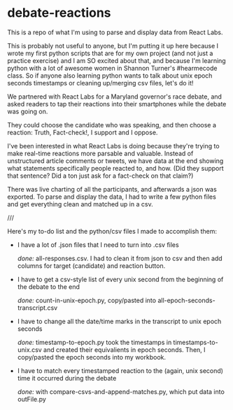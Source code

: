 debate-reactions
================

This is a repo of what I'm using to parse and display data from React Labs.

This is probably not useful to anyone, but I'm putting it up here because I wrote my first python scripts that are for my own project (and not just a practice exercise) and I am SO excited about that, and because I'm learning python with a lot of awesome women in Shannon Turner's #hearmecode class. So if anyone also learning python wants to talk about unix epoch seconds timestamps or cleaning up/merging csv files, let's do it! 

We partnered with React Labs for a Maryland governor's race debate, and asked readers to tap their reactions into their smartphones while the debate was going on. 

They could choose the candidate who was speaking, and then choose a reaction: Truth, Fact-check!, I support and I oppose. 

I've been interested in what React Labs is doing because they're trying to make real-time reactions more parsable and valuable. Instead of unstructured article comments or tweets, we have data at the end showing what statements specifically people reacted to, and how. (Did they support that sentence? Did a ton just ask for a fact-check on that claim?)

There was live charting of all the participants, and afterwards a json was exported. To parse and display the data, I had to write a few python files and get everything clean and matched up in a csv. 

/// 

Here's my to-do list and the python/csv files I made to accomplish them: 

- I have a lot of .json files that I need to turn into .csv files
	
	*done:* all-responses.csv. I had to clean it from json to csv and then add columns for target (candidate) and reaction button. 

- I have to get a csv-style list of every unix second from the beginning of the debate to the end

	*done:* count-in-unix-epoch.py, copy/pasted into all-epoch-seconds-transcript.csv

- I have to change all the date/time marks in the transcript to unix epoch seconds

	*done:* timestamp-to-epoch.py took the timestamps in timestamps-to-unix.csv and created their equivalients in epoch seconds. Then, I copy/pasted the epoch seconds into my workbook. 

- I have to match every timestamped reaction to the (again, unix second) time it occurred during the debate

	*done:* with compare-csvs-and-append-matches.py, which put data into outFile.py